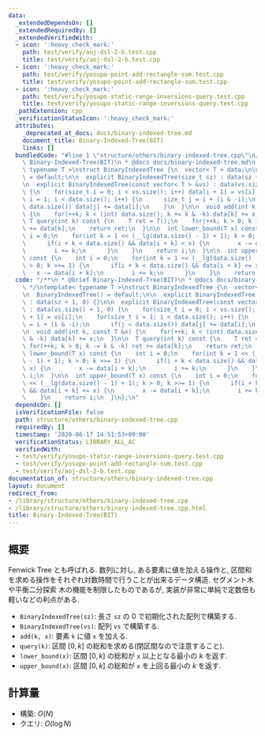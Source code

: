 ```yaml
---
data:
  _extendedDependsOn: []
  _extendedRequiredBy: []
  _extendedVerifiedWith:
  - icon: ':heavy_check_mark:'
    path: test/verify/aoj-dsl-2-b.test.cpp
    title: test/verify/aoj-dsl-2-b.test.cpp
  - icon: ':heavy_check_mark:'
    path: test/verify/yosupo-point-add-rectangle-sum.test.cpp
    title: test/verify/yosupo-point-add-rectangle-sum.test.cpp
  - icon: ':heavy_check_mark:'
    path: test/verify/yosupo-static-range-inversions-query.test.cpp
    title: test/verify/yosupo-static-range-inversions-query.test.cpp
  _pathExtension: cpp
  _verificationStatusIcon: ':heavy_check_mark:'
  attributes:
    _deprecated_at_docs: docs/binary-indexed-tree.md
    document_title: Binary-Indexed-Tree(BIT)
    links: []
  bundledCode: "#line 1 \"structure/others/binary-indexed-tree.cpp\"\n/**\n * @brief\
    \ Binary-Indexed-Tree(BIT)\n * @docs docs/binary-indexed-tree.md\n */\ntemplate<\
    \ typename T >\nstruct BinaryIndexedTree {\n  vector< T > data;\n\n  BinaryIndexedTree()\
    \ = default;\n\n  explicit BinaryIndexedTree(size_t sz) : data(sz + 1, 0) {}\n\
    \n  explicit BinaryIndexedTree(const vector< T > &vs) : data(vs.size() + 1, 0)\
    \ {\n    for(size_t i = 0; i < vs.size(); i++) data[i + 1] = vs[i];\n    for(size_t\
    \ i = 1; i < data.size(); i++) {\n      size_t j = i + (i & -i);\n      if(j <\
    \ data.size()) data[j] += data[i];\n    }\n  }\n\n  void add(int k, const T &x)\
    \ {\n    for(++k; k < (int) data.size(); k += k & -k) data[k] += x;\n  }\n\n \
    \ T query(int k) const {\n    T ret = T();\n    for(++k; k > 0; k -= k & -k) ret\
    \ += data[k];\n    return ret;\n  }\n\n  int lower_bound(T x) const {\n    int\
    \ i = 0;\n    for(int k = 1 << (__lg(data.size() - 1) + 1); k > 0; k >>= 1) {\n\
    \      if(i + k < data.size() && data[i + k] < x) {\n        x -= data[i + k];\n\
    \        i += k;\n      }\n    }\n    return i;\n  }\n\n  int upper_bound(T x)\
    \ const {\n    int i = 0;\n    for(int k = 1 << (__lg(data.size() - 1) + 1); k\
    \ > 0; k >>= 1) {\n      if(i + k < data.size() && data[i + k] <= x) {\n     \
    \   x -= data[i + k];\n        i += k;\n      }\n    }\n    return i;\n  }\n};\n"
  code: "/**\n * @brief Binary-Indexed-Tree(BIT)\n * @docs docs/binary-indexed-tree.md\n\
    \ */\ntemplate< typename T >\nstruct BinaryIndexedTree {\n  vector< T > data;\n\
    \n  BinaryIndexedTree() = default;\n\n  explicit BinaryIndexedTree(size_t sz)\
    \ : data(sz + 1, 0) {}\n\n  explicit BinaryIndexedTree(const vector< T > &vs)\
    \ : data(vs.size() + 1, 0) {\n    for(size_t i = 0; i < vs.size(); i++) data[i\
    \ + 1] = vs[i];\n    for(size_t i = 1; i < data.size(); i++) {\n      size_t j\
    \ = i + (i & -i);\n      if(j < data.size()) data[j] += data[i];\n    }\n  }\n\
    \n  void add(int k, const T &x) {\n    for(++k; k < (int) data.size(); k += k\
    \ & -k) data[k] += x;\n  }\n\n  T query(int k) const {\n    T ret = T();\n   \
    \ for(++k; k > 0; k -= k & -k) ret += data[k];\n    return ret;\n  }\n\n  int\
    \ lower_bound(T x) const {\n    int i = 0;\n    for(int k = 1 << (__lg(data.size()\
    \ - 1) + 1); k > 0; k >>= 1) {\n      if(i + k < data.size() && data[i + k] <\
    \ x) {\n        x -= data[i + k];\n        i += k;\n      }\n    }\n    return\
    \ i;\n  }\n\n  int upper_bound(T x) const {\n    int i = 0;\n    for(int k = 1\
    \ << (__lg(data.size() - 1) + 1); k > 0; k >>= 1) {\n      if(i + k < data.size()\
    \ && data[i + k] <= x) {\n        x -= data[i + k];\n        i += k;\n      }\n\
    \    }\n    return i;\n  }\n};\n"
  dependsOn: []
  isVerificationFile: false
  path: structure/others/binary-indexed-tree.cpp
  requiredBy: []
  timestamp: '2020-06-17 14:51:53+09:00'
  verificationStatus: LIBRARY_ALL_AC
  verifiedWith:
  - test/verify/yosupo-static-range-inversions-query.test.cpp
  - test/verify/yosupo-point-add-rectangle-sum.test.cpp
  - test/verify/aoj-dsl-2-b.test.cpp
documentation_of: structure/others/binary-indexed-tree.cpp
layout: document
redirect_from:
- /library/structure/others/binary-indexed-tree.cpp
- /library/structure/others/binary-indexed-tree.cpp.html
title: Binary-Indexed-Tree(BIT)
---
```

## 概要

Fenwick Tree とも呼ばれる. 数列に対し, ある要素に値を加える操作と, 区間和を求める操作をそれぞれ対数時間で行うことが出来るデータ構造. セグメント木や平衡二分探索
木の機能を制限したものであるが, 実装が非常に単純で定数倍も軽いなどの利点がある.

* `BinaryIndexedTree(sz)`: 長さ `sz` の $0$ で初期化された配列で構築する.
* `BinaryIndexedTree(vs)`: 配列 `vs` で構築する.
* `add(k, x)`: 要素 `k` に値 `x` を加える.
* `query(k)`: 区間 $[0,k]$ の総和を求める(閉区間なので注意すること).
* `lower_bound(x)`: 区間 $[0,k]$ の総和が `x` 以上となる最小の $k$ を返す.
* `upper_bound(x)`: 区間 $[0,k]$ の総和が `x` を上回る最小の $k$ を返す.

## 計算量

* 構築: $O(N)$
* クエリ: $O(\log N)$
